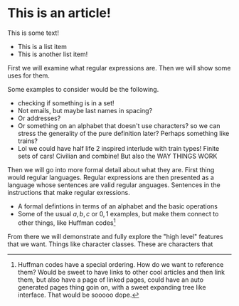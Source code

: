 # This is an article!
This is some text!

* This is a list item
* This is another list item!

First we will examine what regular expressions are. Then we will show some uses for them. 

Some examples to consider would be the following. 
* checking if something is in a set!
* Not emails, but maybe last names in spacing?
* Or addresses?
* Or something on an alphabet that doesn't use characters? so we can stress the generality of the pure definition later? Perhaps something like trains?
* Lol we could have half life 2 inspired interlude with train types! Finite sets of cars! Civilian and combine! But also the WAY THINGS WORK

Then we will go into more formal detail about what they are. First thing would regular languages. Regular expressions are then presented as a language whose sentences are valid regular anguages. Sentences in the instructions that make regular exressions.  
* A formal defintions in terms of an alphabet and the basic operations
* Some of the usual ${a, b, c}$ or ${0, 1}$ examples, but make them connect to other things, like Huffman codes[^1]

[^1]: Huffman codes have a special ordering. How do we want to reference them? Would be sweet to have links to other cool articles and then link them, but also have a page of linked pages, could have an auto generated pages thing goin on, with a sweet expanding tree like interface. That would be sooooo dope.


From there we will demonstrate and fully explore the "high level" features that we want. Things like character classes. These are characters that 
